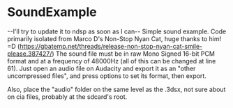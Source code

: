 # SoundExample
--I'll try to update it to ndsp as soon as I can--
Simple sound example. Code primarily isolated from Marco D's Non-Stop Nyan Cat, huge thanks to him! =D (https://gbatemp.net/threads/release-non-stop-nyan-cat-smile-please.387427/)
The sound file must be in raw Mono Signed 16-bit PCM format and at a frequency of 48000Hz (all of this can be changed at line 61). Just open an audio file on Audacity and export it as an "other uncompressed files", and press options to set its format, then export.

Also, place the "audio" folder on the same level as the .3dsx, not sure about on cia files, probably at the sdcard's root.
